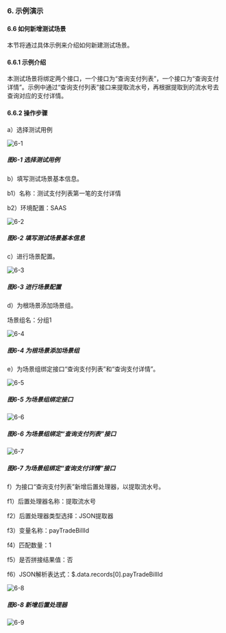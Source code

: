 ### 6. 示例演示

#### 6.6 如何新增测试场景

本节将通过具体示例来介绍如何新建测试场景。

#### 6.6.1 示例介绍

本测试场景将绑定两个接口，一个接口为“查询支付列表”，一个接口为“查询支付详情”。示例中通过“查询支付列表”接口来提取流水号，再根据提取到的流水号去查询对应的支付详情。

#### 6.6.2 操作步骤

a）选择测试用例

![6-1](https://www.feisuanyz.com/fstest/slys/14.png)

##### 图6-1 选择测试用例

b）填写测试场景基本信息。

b1）名称：测试支付列表第一笔的支付详情

b2）环境配置：SAAS

![6-2](https://www.feisuanyz.com/fstest/slys/15.png)

##### 图6-2 填写测试场景基本信息

c）进行场景配置。

![6-3](https://www.feisuanyz.com/fstest/slys/16.png)

##### 图6-3 进行场景配置

d）为根场景添加场景组。

场景组名：分组1

![6-4](https://www.feisuanyz.com/fstest/slys/17.png)

##### 图6-4 为根场景添加场景组

e）为场景组绑定接口“查询支付列表”和“查询支付详情”。

![6-5](https://www.feisuanyz.com/fstest/slys/18.png)

##### 图6-5 为场景组绑定接口

![6-6](https://www.feisuanyz.com/fstest/slys/19.png)

##### 图6-6 为场景组绑定“查询支付列表”接口

![6-7](https://www.feisuanyz.com/fstest/slys/20.png)

##### 图6-7 为场景组绑定“查询支付详情”接口

f）为接口“查询支付列表”新增后置处理器，以提取流水号。

f1）后置处理器名称：提取流水号

f2）后置处理器类型选择：JSON提取器

f3）变量名称：payTradeBillId

f4）匹配数量：1

f5）是否拼接结果值：否

f6）JSON解析表达式：$.data.records[0].payTradeBillId

![6-8](https://www.feisuanyz.com/fstest/slys/21.png)

##### 图6-8 新增后置处理器

![6-9](https://www.feisuanyz.com/fstest/slys/22.png)
